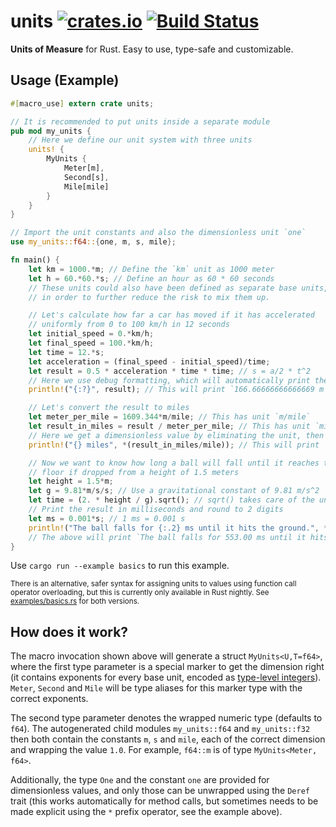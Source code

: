 # units [![crates.io](https://img.shields.io/crates/v/units.svg)](https://crates.io/crates/units) [![Build Status](https://travis-ci.org/Boddlnagg/units.svg?branch=master)](https://travis-ci.org/Boddlnagg/units)

**Units of Measure** for Rust. Easy to use, type-safe and customizable.

## Usage (Example)
```rust
#[macro_use] extern crate units;

// It is recommended to put units inside a separate module
pub mod my_units {
    // Here we define our unit system with three units
    units! {
        MyUnits {
            Meter[m],
            Second[s],
            Mile[mile]
        }
    }
}

// Import the unit constants and also the dimensionless unit `one`
use my_units::f64::{one, m, s, mile};

fn main() {
    let km = 1000.*m; // Define the `km` unit as 1000 meter
    let h = 60.*60.*s; // Define an hour as 60 * 60 seconds
    // These units could also have been defined as separate base units,
    // in order to further reduce the risk to mix them up.

    // Let's calculate how far a car has moved if it has accelerated
    // uniformly from 0 to 100 km/h in 12 seconds
    let initial_speed = 0.*km/h;
    let final_speed = 100.*km/h;
    let time = 12.*s;
    let acceleration = (final_speed - initial_speed)/time;
    let result = 0.5 * acceleration * time * time; // s = a/2 * t^2
    // Here we use debug formatting, which will automatically print the base dimensions
    println!("{:?}", result); // This will print `166.66666666666669 m`

    // Let's convert the result to miles
    let meter_per_mile = 1609.344*m/mile; // This has unit `m/mile`
    let result_in_miles = result / meter_per_mile; // This has unit `mile`
    // Here we get a dimensionless value by eliminating the unit, then use deref (*) to extract the raw f64.
    println!("{} miles", *(result_in_miles/mile)); // This will print `0.103561865372889 miles`

    // Now we want to know how long a ball will fall until it reaches the
    // floor if dropped from a height of 1.5 meters
    let height = 1.5*m;
    let g = 9.81*m/s/s; // Use a gravitational constant of 9.81 m/s^2
    let time = (2. * height / g).sqrt(); // sqrt() takes care of the units
    // Print the result in milliseconds and round to 2 digits
    let ms = 0.001*s; // 1 ms = 0.001 s
    println!("The ball falls for {:.2} ms until it hits the ground.", *(time/ms));
    // The above will print `The ball falls for 553.00 ms until it hits the ground.`
}
```
Use `cargo run --example basics` to run this example.

<sup>There is an alternative, safer syntax for assigning units to values using function call operator overloading, but this is currently only available in Rust nightly. See [examples/basics.rs](examples/basics.rs) for both versions.</sup>


## How does it work?
The macro invocation shown above will generate a struct `MyUnits<U,T=f64>`, where the first type parameter is a special marker to get the dimension right (it contains exponents for every base unit, encoded as [type-level integers](http://github.com/Boddlnagg/tylar)). `Meter`, `Second` and `Mile` will be type aliases for this marker type with the correct exponents.

The second type parameter denotes the wrapped numeric type (defaults to `f64`). The autogenerated child modules `my_units::f64` and `my_units::f32` then both contain the constants `m`, `s` and `mile`, each of the correct dimension and wrapping the value `1.0`. For example, `f64::m` is of type `MyUnits<Meter, f64>`.

Additionally, the type `One` and the constant `one` are provided for dimensionless values, and only those can be unwrapped using the `Deref` trait (this works automatically for method calls, but sometimes needs to be made explicit using the `*` prefix operator, see the example above).
